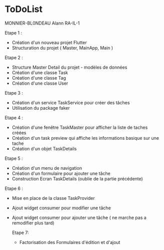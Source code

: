 # ToDoList
MONNIER-BL0NDEAU Alann RA-IL-1


Etape 1 : 
- Création d'un nouveau projet Flutter
- Structuration du projet ( Master, MainApp, Main )

Etape 2 : 
- Structure Master Detail du projet - modèles de données
- Création d'une classe Task
- Création d'une classe Tag
- Création d'une classe User

Etape 3 : 
- Création d'un service TaskService pour créer des tâches
- Utilisation du package faker

Etape 4 : 
- Création d'une fenêtre TaskMaster pour afficher la liste de taches créées
- Création d'un task preview qui affiche les informations basique sur une tache
- Création d'un objet TaskDetails

Etape 5 : 
- Création d'un menu de navigation
- Création d'un formulaire pour ajouter une tâche
- Construction Ecran TaskDetails (oublie de la partie précédente)

Etape 6 :
- Mise en place de la classe TaskProvider
- Ajout widget consumer pour modifier une tâche
- Ajout widget consumer pour ajouter une tâche ( ne marche pas a remodifier plus tard)

  Etape 7:
  - Factorisation des Formulaires d'édition et d'ajout

